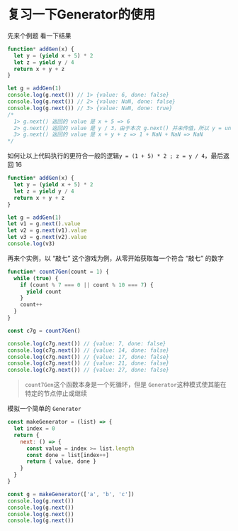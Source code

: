 # 复习一下Generator的使用

先来个例题 看一下结果

```javascript
function* addGen(x) {
  let y = (yield x + 5) * 2
  let z = yield y / 4
  return x + y + z
}

let g = addGen(1)
console.log(g.next()) // 1> {value: 6, done: false}
console.log(g.next()) // 2> {value: NaN, done: false}
console.log(g.next()) // 3> {value: NaN, done: true}
/* 
  1> g.next() 返回的 value 是 x + 5 => 6
  2> g.next() 返回的 value 是 y / 3，由于本次 g.next() 并未传值，所以 y = undefined * 2 => NaN，所以本次的 value 是 NaN / 3 => NaN
  3> g.next() 返回的 value 是 x + y + z => 1 + NaN + NaN => NaN
*/

```

如何让以上代码执行的更符合一般的逻辑`y = (1 + 5) * 2 ; z = y / 4`，最后返回 16

```javascript
function* addGen(x) {
  let y = (yield x + 5) * 2
  let z = yield y / 4
  return x + y + z
}

let g = addGen(1)
let v1 = g.next().value
let v2 = g.next(v1).value
let v3 = g.next(v2).value
console.log(v3)
```

再来个实例，以 “敲七” 这个游戏为例，从零开始获取每一个符合 “敲七” 的数字

```javascript
function* count7Gen(count = 1) {
  while (true) {
    if (count % 7 === 0 || count % 10 === 7) {
      yield count
    }
    count++
  }
}

const c7g = count7Gen()

console.log(c7g.next()) // {value: 7, done: false}
console.log(c7g.next()) // {value: 14, done: false}
console.log(c7g.next()) // {value: 17, done: false}
console.log(c7g.next()) // {value: 21, done: false}
console.log(c7g.next()) // {value: 27, done: false}
```

> `count7Gen`这个函数本身是一个死循环，但是 `Generator`这种模式使其能在特定的节点停止或继续

模拟一个简单的 `Generator`

```javascript
const makeGenerator = (list) => {
  let index = 0
  return {
    next: () => {
      const value = index >= list.length
      const done = list[index++]
      return { value, done }
    }
  }
}

const g = makeGenerator(['a', 'b', 'c'])
console.log(g.next())
console.log(g.next())
console.log(g.next())
console.log(g.next())
```



